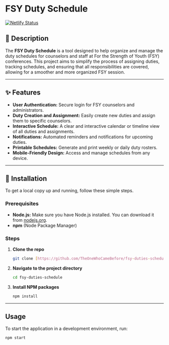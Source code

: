 # FSY Duty Schedule
[![Netlify Status](https://api.netlify.com/api/v1/badges/9a3275b1-bd50-4d33-8375-81462a2d96d8/deploy-status)](https://app.netlify.com/projects/fsyduties/deploys)

## 📜 Description

The **FSY Duty Schedule** is a tool designed to help organize and manage the duty schedules for counselors and staff at For the Strength of Youth (FSY) conferences. This project aims to simplify the process of assigning duties, tracking schedules, and ensuring that all responsibilities are covered, allowing for a smoother and more organized FSY session.

---

## ✨ Features

* **User Authentication:** Secure login for FSY counselors and administrators.
* **Duty Creation and Assignment:** Easily create new duties and assign them to specific counselors.
* **Interactive Schedule:** A clear and interactive calendar or timeline view of all duties and assignments.
* **Notifications:** Automated reminders and notifications for upcoming duties.
* **Printable Schedules:** Generate and print weekly or daily duty rosters.
* **Mobile-Friendly Design:** Access and manage schedules from any device.

---

## 🚀 Installation

To get a local copy up and running, follow these simple steps.

### Prerequisites

* **Node.js:** Make sure you have Node.js installed. You can download it from [nodejs.org](https://nodejs.org/).
* **npm** (Node Package Manager)

### Steps

1.  **Clone the repo**
    ```sh
    git clone [https://github.com/TheOneWhoCameBefore/fsy-duties-schedule.git](https://github.com/TheOneWhoCameBefore/fsy-duties-schedule.git)
    ```
2.  **Navigate to the project directory**
    ```sh
    cd fsy-duties-schedule
    ```
3.  **Install NPM packages**
    ```sh
    npm install
    ```

---

## Usage

To start the application in a development environment, run:

```sh
npm start
```

